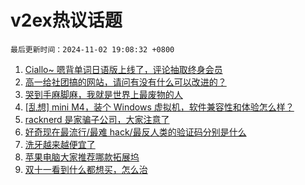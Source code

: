 # v2ex热议话题

`最后更新时间：2024-11-02 19:08:32 +0800`

1. [Ciallo~ 嗯背单词日语版上线了，评论抽取终身会员](https://www.v2ex.com/t/1086017)
1. [高一给社团搞的网站，请问有没有什么可以改进的？](https://www.v2ex.com/t/1085859)
1. [哭到手麻脚麻，我就是世界上最废物的人](https://www.v2ex.com/t/1085913)
1. [[乱想] mini M4，装个 Windows 虚拟机，软件兼容性和体验怎么样？](https://www.v2ex.com/t/1085933)
1. [racknerd 是家骗子公司，大家注意了](https://www.v2ex.com/t/1085935)
1. [好奇现在最流行/最难 hack/最反人类的验证码分别是什么](https://www.v2ex.com/t/1085881)
1. [洗牙越来越便宜了](https://www.v2ex.com/t/1085905)
1. [苹果电脑大家推荐哪款拓展坞](https://www.v2ex.com/t/1085938)
1. [双十一看到什么都想买，怎么治](https://www.v2ex.com/t/1085978)

